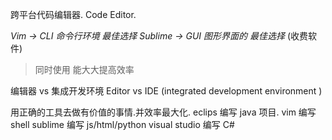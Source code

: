 
跨平台代码编辑器. Code Editor. 

*Vim     → CLI 命令行环境 最佳选择*
*Sublime → GUI 图形界面的 最佳选择* (收费软件)
> 同时使用 能大大提高效率


编辑器 vs 集成开发环境
Editor vs IDE (integrated development environment )

用正确的工具去做有价值的事情.并效率最大化.
eclips  编写 java 项目.
vim     编写 shell
sublime 编写 js/html/python
visual studio 编写 C\#




